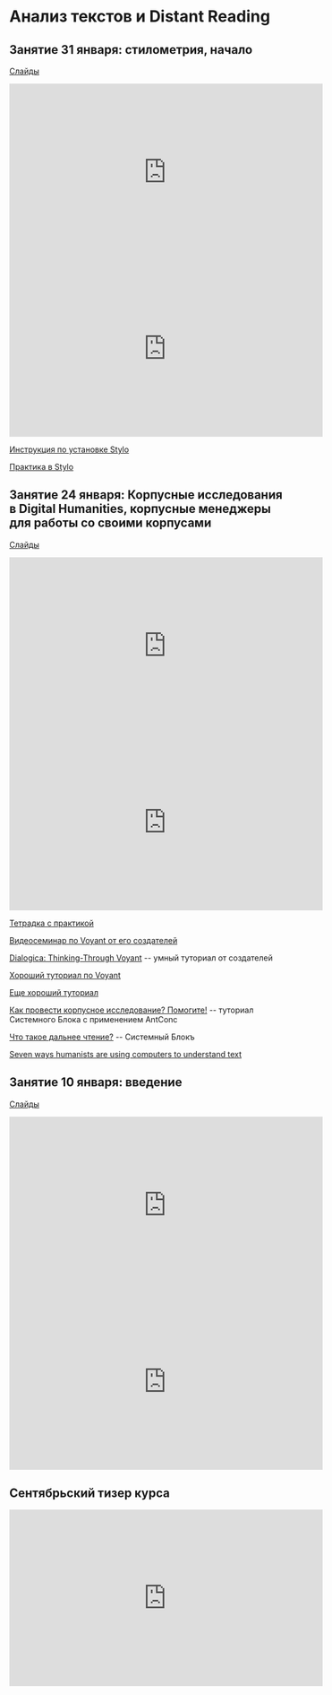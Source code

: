 # Анализ текстов и Distant Reading

## Занятие 31 января: стилометрия, начало

[Слайды](https://docs.google.com/presentation/d/13nI9w2Uraz-T4IKolwwa3kenxB_6QJeD_2-tgWVuL5I/edit?usp=sharing)

<iframe width="560" height="315" src="https://www.youtube.com/embed/iGiJ_oVVPQ8" title="YouTube video player" frameborder="0" allow="accelerometer; autoplay; clipboard-write; encrypted-media; gyroscope; picture-in-picture; web-share" allowfullscreen></iframe>

<iframe width="560" height="315" src="https://www.youtube.com/embed/B9xrIHaPAuE" title="YouTube video player" frameborder="0" allow="accelerometer; autoplay; clipboard-write; encrypted-media; gyroscope; picture-in-picture; web-share" allowfullscreen></iframe>

[Инструкция по установке Stylo](https://docs.google.com/document/d/1WyUeY6Qi7rlNRg73Bmo0FSPH3dwGjSxzS1SAi0D3uqw/edit#)

[Практика в Stylo](https://github.com/dhhse/distantreading/blob/main/stylometry/stylometry_practice.md)

## Занятие 24 января: Корпусные исследования в Digital Humanities, корпусные менеджеры для работы со своими корпусами

[Слайды](https://docs.google.com/presentation/d/1ArCznW-eXXEE1unItl1vCr5EFD0Cvah_kfelUBpEEfg/edit?usp=sharing)

<iframe width="560" height="315" src="https://www.youtube.com/embed/hTsdQKzTe0s" title="YouTube video player" frameborder="0" allow="accelerometer; autoplay; clipboard-write; encrypted-media; gyroscope; picture-in-picture; web-share" allowfullscreen></iframe>

<iframe width="560" height="315" src="https://www.youtube.com/embed/wxu_bxVwHwE" title="YouTube video player" frameborder="0" allow="accelerometer; autoplay; clipboard-write; encrypted-media; gyroscope; picture-in-picture; web-share" allowfullscreen></iframe>

[Тетрадка с практикой](https://github.com/dhhse/distantreading/blob/main/practice1.md)

[Видеосеминар по Voyant от его создателей](https://youtu.be/ToEu8e7pKi4)

[Dialogica: Thinking-Through Voyant](https://voyanttools.github.io/dialogica/intro.html) -- умный туториал от создателей

[Хороший туториал по Voyant](https://dh.sites.gettysburg.edu/toolkit/tools/voyant-tools/)

[Еще хороший туториал](https://library.villanova.edu/application/files/9815/8739/5480/VoyantToolsParadiseLostTutorial.pdf)

[Как провести корпусное исследование? Помогите!](https://sysblok.ru/knowhow/kak-provesti-korpusnoe-issledovanie-pomogite/) -- туториал Системного Блока с применением AntConc

[Что такое дальнее чтение?](https://sysblok.ru/glossary/chto-takoe-dalnee-chtenie/) -- Системный Блокъ

[Seven ways humanists are using computers to understand text](https://tedunderwood.com/2015/06/04/seven-ways-humanists-are-using-computers-to-understand-text/)

## Занятие 10 января: введение
[Слайды](https://docs.google.com/presentation/d/1VKliGebpZTN-GpIwXr5Vc6aYBTl3_SiAb0A-L-Pddaw/edit?usp=sharing)

<iframe width="560" height="315" src="https://www.youtube.com/embed/aTALfr_8jok" title="YouTube video player" frameborder="0" allow="accelerometer; autoplay; clipboard-write; encrypted-media; gyroscope; picture-in-picture; web-share" allowfullscreen></iframe>

<iframe width="560" height="315" src="https://www.youtube.com/embed/8GXSa4zrdJ0" title="YouTube video player" frameborder="0" allow="accelerometer; autoplay; clipboard-write; encrypted-media; gyroscope; picture-in-picture; web-share" allowfullscreen></iframe>

## Сентябрьский тизер курса

<iframe width="560" height="315" src="https://www.youtube.com/embed/r07dhxnOal8" title="YouTube video player" frameborder="0" allow="accelerometer; autoplay; clipboard-write; encrypted-media; gyroscope; picture-in-picture; web-share" allowfullscreen></iframe>
